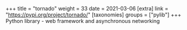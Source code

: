+++
title = "tornado"
weight = 33
date = 2021-03-06
[extra]
link = "https://pypi.org/project/tornado/"
[taxonomies]
groups = ["pylib"]
+++
Python library - web framework and asynchronous networking

